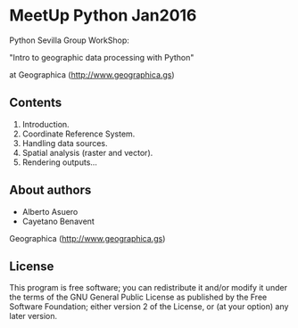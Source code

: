 # MeetUp Python Jan2016
Python Sevilla Group WorkShop:

"Intro to geographic data processing with Python"

at Geographica (http://www.geographica.gs)

## Contents
1. Introduction.
2. Coordinate Reference System.
3. Handling data sources.
4. Spatial analysis (raster and vector).
5. Rendering outputs...


## About authors

- Alberto Asuero
- Cayetano Benavent

Geographica (http://www.geographica.gs)

## License

This program is free software; you can redistribute it and/or modify it under the terms of the GNU General Public License as published by the Free Software Foundation; either version 2 of the License, or (at your option) any later version.
